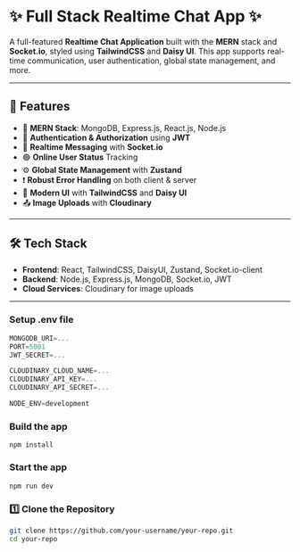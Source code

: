 # ✨ Full Stack Realtime Chat App ✨

A full-featured **Realtime Chat Application** built with the **MERN** stack and **Socket.io**, styled using **TailwindCSS** and **Daisy UI**. This app supports real-time communication, user authentication, global state management, and more.

---

## 🚀 Features

- 🌟 **MERN Stack**: MongoDB, Express.js, React.js, Node.js
- 🔐 **Authentication & Authorization** using **JWT**
- 📡 **Realtime Messaging** with **Socket.io**
- 🟢 **Online User Status** Tracking
- ⚙️ **Global State Management** with **Zustand**
- ❗ **Robust Error Handling** on both client & server
- 💅 **Modern UI** with **TailwindCSS** and **Daisy UI**
- 📤 **Image Uploads** with **Cloudinary**

---

## 🛠️ Tech Stack

- **Frontend**: React, TailwindCSS, DaisyUI, Zustand, Socket.io-client
- **Backend**: Node.js, Express.js, MongoDB, Socket.io, JWT
- **Cloud Services**: Cloudinary for image uploads

---

### Setup .env file
```js
MONGODB_URI=...
PORT=5001
JWT_SECRET=...

CLOUDINARY_CLOUD_NAME=...
CLOUDINARY_API_KEY=...
CLOUDINARY_API_SECRET=...

NODE_ENV=development
```

### Build the app
```shell
npm install
```
### Start the app

```shell
npm run dev
```

### 1️⃣ Clone the Repository

```bash
git clone https://github.com/your-username/your-repo.git
cd your-repo
